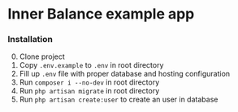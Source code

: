 # Inner Balance example app

### Installation
0. Clone project
1. Copy ```.env.example``` to ```.env``` in root directory
2. Fill up ```.env``` file with proper database and hosting configuration
2. Run ```composer i --no-dev``` in root directory
3. Run ```php artisan migrate``` in root directory
4. Run ```php artisan create:user``` to create an user in database
